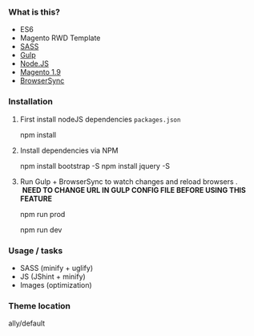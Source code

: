 ### What is this? ###

* ES6
* Magento RWD Template  
* [SASS](http://sass-lang.com/)
* [Gulp](http://gulpjs.com/)
* [Node.JS](https://nodejs.org/)
* [Magento 1.9](http://magento.com/)
* [BrowserSync](http://browsersync.io/)

### Installation ###

1) First install nodeJS dependencies `packages.json`

	npm install

2) Install dependencies via NPM

    npm install bootstrap -S
	npm install jquery -S

3) Run Gulp + BrowserSync to watch changes and reload browsers . 
    __NEED TO CHANGE URL IN GULP CONFIG FILE BEFORE USING THIS FEATURE__

    npm run prod 
    
    npm run dev

### Usage / tasks ###

* SASS (minify + uglify)
* JS (JShint + minify)
* Images (optimization)

### Theme location ###

ally/default

